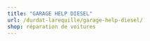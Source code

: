 ```yaml
---
title: "GARAGE HELP DIESEL"
url: /durdat-larequille/garage-help-diesel/
shop: réparation de voitures
---
```

